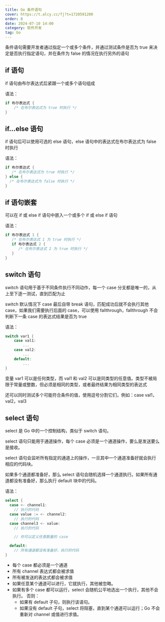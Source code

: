 ```yaml
---
title: Go 条件语句
cover: https://t.alcy.cc/fj?t=1720591200
order: 8
date: 2024-07-10 14:00
category: 软件开发
tag: Go
---
```


条件语句需要开发者通过指定一个或多个条件，并通过测试条件是否为 true 来决定是否执行指定语句，并在条件为 false 的情况在执行另外的语句

## if 语句

if 语句由布尔表达式后紧跟一个或多个语句组成

语法：
```Go
if 布尔表达式 {
	/* 在布尔表达式为 true 时执行 */
}
```

## if…else 语句

if 语句后可以使用可选的 else 语句，else 语句中的表达式在布尔表达式为 false 时执行

语法：
```Go
if 布尔表达式 {
   /* 在布尔表达式为 true 时执行 */
} else {
  /* 在布尔表达式为 false 时执行 */
}
```

## if 语句嵌套

可以在 if 或 else if 语句中嵌入一个或多个 if 或 else if 语句

语法：
```Go
if 布尔表达式 1 {
   /* 在布尔表达式 1 为 true 时执行 */
   if 布尔表达式 2 {
      /* 在布尔表达式 2 为 true 时执行 */
   }
}
```

## switch 语句

switch 语句用于基于不同条件执行不同动作，每一个 case 分支都是唯一的，从上至下逐一测试，直到匹配为止

switch 默认情况下 case 最后自带 break 语句，匹配成功后就不会执行其他 case，如果我们需要执行后面的 case，可以使用 fallthrough，fallthrough 不会判断下一条 case 的表达式结果是否为 true

语法：
```Go
switch var1 {
    case val1:
        ...
    case val2:
        ...
    default:
        ...
}
```

变量 var1 可以是任何类型，而 val1 和 val2 可以是同类型的任意值。类型不被局限于常量或整数，但必须是相同的类型，或者最终结果为相同类型的表达式

还可以同时测试多个可能符合条件的值，使用逗号分割它们，例如：case val1，val2，val3

## select 语句

select 是 Go 中的一个控制结构，类似于 switch 语句。

select 语句只能用于通道操作，每个 case 必须是一个通道操作，要么是发送要么是接收。

select 语句会监听所有指定的通道上的操作，一旦其中一个通道准备好就会执行相应的代码块。

如果多个通道都准备好，那么 select 语句会随机选择一个通道执行。如果所有通道都没有准备好，那么执行 default 块中的代码。

语法：
```Go
select {
  case <- channel1:
    // 执行的代码
  case value := <- channel2:
    // 执行的代码
  case channel3 <- value:
    // 执行的代码

    // 你可以定义任意数量的 case

  default:
    // 所有通道都没有准备好，执行的代码
}
```
+ 每个 case 都必须是一个通道
+ 所有 channel 表达式都会被求值
+ 所有被发送的表达式都会被求值
+ 如果任意某个通道可以进行，它就执行，其他被忽略。
+ 如果有多个 case 都可以运行，select 会随机公平地选出一个执行，其他不会执行。
  否则：
    + 如果有 default 子句，则执行该语句。
    + 如果没有 default 子句，select 将阻塞，直到某个通道可以运行；Go 不会重新对 channel 或值进行求值。
